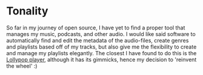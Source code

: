 # Tonality
So far in my journey of open source, I have yet to find a proper tool that manages my music, podcasts, and other audio. I would like said software to automatically find and edit the metadata of the audio-files, create genres and playlists based off of my tracks, but also give me the flexibility to create and manage my playlists elegantly. The closest I have found to do this is the [Lollypop player](https://github.com/hamonikr/lollypop), although it has its gimmicks, hence my decision to 'reinvent the wheel' :)
